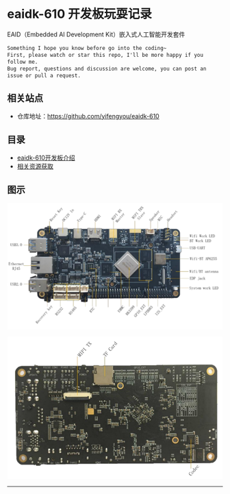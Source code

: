 # eaidk-610 开发板玩耍记录

EAID（Embedded AI Development Kit）嵌入式人工智能开发套件

```
Something I hope you know before go into the coding~
First, please watch or star this repo, I'll be more happy if you follow me.
Bug report, questions and discussion are welcome, you can post an issue or pull a request.
```




## 相关站点

* 仓库地址：<https://github.com/yifengyou/eaidk-610>


## 目录


* [eaidk-610开发板介绍](docs/eaidk-610开发板介绍.md)
* [相关资源获取](docs/相关资源获取.md)





## 图示

![20221224_174323_37](image/20221224_174323_37.png)

![20221224_174331_95](image/20221224_174331_95.png)






























---
